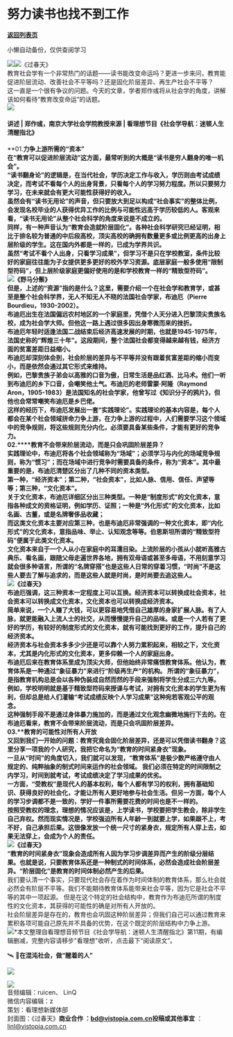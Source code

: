 # 努力读书也找不到工作

[**返回列表页**](/gzh/看理想)

小懒自动备份，仅供查阅学习

![](https://mmbiz.qpic.cn/mmbiz_png/aP7vrTpXJxRA0ViaNRqia18YGj5LgX4VSibTFXfBlkXZakYUA8yBkEQYYmpmDmxH0IZyeY4oUcOiabiaj1PywxF6StQ/640?wx_fmt=png)![](https://mmbiz.qpic.cn/mmbiz_jpg/aP7vrTpXJxR0Erdvro6678OYOQvXLggCB0NeIicLeJ88aElsq8KIbUg5sibyso7iaGTgD1pDtco1kWyPxDJRH4LzQ/640?wx_fmt=jpeg)《过春天》  
教育社会学有一个非常热门的话题——读书能改变命运吗？更进一步来问，教育能促进阶层流动、改善社会不平等吗？还是固化阶层差异、再生产社会不平等？  
这一直是一个很有争议的问题。今天的文章，学者郑作彧将从社会学的角度，讲解该如何看待“教育改变命运”的话题。  
![](https://mmbiz.qpic.cn/mmbiz_png/aP7vrTpXJxRA0ViaNRqia18YGj5LgX4VSibyicaNpfZMjSJFGHr85glQV0UvxPDGJ30TMHYUPnUHgbYyqpCwF83EGw/640?wx_fmt=other&tp;=webp&wxfrom;=5&wx;_lazy=1&wx;_co=1)  

#### 讲述 | 郑作彧，南京大学社会学院教授来源 | 看理想节目《社会学导航：迷顿人生清醒指北》

  
**01.****力争上游所需的“资本”**  
在“教育可以促进阶层流动”这方面，最常听到的大概是“读书是穷人翻身的唯一机会”。  
“读书翻身论”的逻辑是，在当代社会，学历决定工作与收入，学历则由考试成绩决定，而考试不看每个人的出身背景，只看每个人的学习努力程度。所以只要努力学习，在未来就会有更大可能性获得好的收入。  
虽然会有“读书无用论”的声音，但只要放大到足以构成“社会事实”的整体比例，会发现名校毕业的人获得优异工作的比例与可能性远高于学历较低的人。客观来看，“读书无用论”从整个社会科学的角度来说是不成立的。  
同样，有一种声音认为“教育会造就阶层固化”。各种社会科学研究已经证明，相比于排名较为普通的中后段高校，顶尖高校的确拥有数量更多或比例更高的出身上层阶级的学生。这在国内外都是一样的，已成为学界共识。  
虽然“考试不看个人出身，只看学习成果”，但学习不是只在学校教室，条件比较好的家庭往往能为子女提供更多更好的校外学习资源。底层家庭一般多使用“限制型符码”，但上层阶级家庭更偏好使用的是和学校教育一样的“精致型符码”。  
![](https://mmbiz.qpic.cn/mmbiz_png/aP7vrTpXJxR0Erdvro6678OYOQvXLggCUtvgEk4IwdfFRympxXYSVuAklqNhX50E4DGZXxxbQuNOq3kcxS656w/640?wx_fmt=png&from;=appmsg)《野马分鬃》  
但是，上述的“资源”指的是什么？这里，需要介绍一个在社会学和教育学，或甚至是整个社会科学界，无人不知无人不晓的法国社会学家，布迪厄（Pierre
Bourdieu，1930-2002）。  
布迪厄出生在法国偏远农村地区的一个家庭里，凭借个人天分进入巴黎顶尖贵族名校，成为社会学大师。但他这一路上遇过很多因出身寒微而来的挫折。  
布迪厄年轻时适逢法国二战结束后经济高速发展的时期，也就是1945-1975年，法国史称的“辉煌三十年”。这段期间，整个法国社会都变得越来越有钱，经济方面的贫富差距日益缩小。  
布迪厄却深刻体会到，**社会阶层的差异与不平等并没有跟着贫富差距的缩小而变小，而是依然会通过其它形式来维持。**  
例如，巴黎贵族子弟会以高雅的口音为傲，日常生活是品红酒、比马术。他们一听到布迪厄的乡下口音，会嘲笑他土气。布迪厄的老师雷蒙·阿隆（Raymond
Aron，1905-1983）是法国知名的社会学家，他曾写过《知识分子的鸦片》，但他也会常常嘲笑布迪厄是乡巴佬。  
这样的经历下，布迪厄发展出一套“实践理论”。实践理论的基本内容是，每个人都会在某个社会领域拼命力争上游，在力争上游的过程中，人们需要学习这个领域中的竞争规则，将这些规则充分内化，必须要具备某些条件，才能有更好的竞争力。  
**02.****教育不会带来阶层流动，****而是只会巩固阶层差异？**  
实践理论中，布迪厄将各个社会领域称为“场域”；必须学习与内化的场域竞争规则，称为“惯习”；而在场域中进行竞争时需要具备的条件，称为“资本”。其中最重要的是，布迪厄清楚区分出了几种不同的资本类型。  
第一种，“经济资本”；第二种，“社会资本”，比如人脉、信用、信任、声望等等；第三种，“文化资本”。  
关于文化资本，布迪厄详细区分出三种类型。一种是“制度形式”的文化资本，意指各种成文的资格证明，例如学历、证照；一种是“外化形式”的文化资本，比如名画、古董，或是名牌奢侈品收藏；  
而这类文化资本主要对应第三种，也是布迪厄非常强调的一种文化资本，即“内化形式”的文化资本，意指品味、举止、认知观念等等。伯恩斯坦所谓的“精致型符码”便属于此类文化资本。  
文化资本来自于一个人从小在家庭中的耳濡目染。上流阶层的小孩从小就听高雅古典乐、看名画，跟随父母走遍世界各地，拥有双母语或甚至多母语，不用刻意学习就会很多种语言，所谓的“名牌穿搭”也是这些人日常的穿着习惯，“时尚”不是这些人要去了解与追求的，而是这些人就是时尚，是时尚要去追这些人。  
![](https://mmbiz.qpic.cn/mmbiz_jpg/aP7vrTpXJxR0Erdvro6678OYOQvXLggCB7u4ZPOKlaEOh9UVfrd4a9m8lnPYwQ1MJxayNEUbIWYZwqA9QHLjAw/640?wx_fmt=jpeg)《过春天》  
布迪厄强调，这三种资本一定程度上可以互换。经济资本可以转换成社会资本，社会资本可以转换成文化资本，文化资本也可以转换成经济资本。  
简单来说，一个人赚了大钱，可以更容易地凭借自己雄厚的身家扩展人脉。有了人脉，就更能融入上流人士的社交，从而慢慢提升自己的品味。或是一个人若有了更好的学历，有较好的制度形式的文化资本，就有可能找到更好的工作，提升自己的经济资本。  
经济资本与社会资本多多少少还是可以靠个人努力累积起来，相较之下，文化资本，尤其是内化形式的文化资本，更多仰赖一个人的家庭出身。  
布迪厄后来在教育体系里成为顶尖大师，但他始终非常痛恨教育体系。**他认为，教育体系是一种通过“象征暴力”来进行“阶级再生产”的机构。**
所谓的“象征暴力”，是指教育机构总是会以各种伪装成自然而然的手段来强制将学生分成三六九等。  
例如，学校明明就是基于精致型符码来授课与考试，对拥有文化资本的学生更为有利，但却总是给人们灌输“考试成绩反映个人学习成果”这种宛若客观公平的观念。  
这种强制手段不是通过身体暴力施加的，而是通过文化观念幽微地施行下去的。在布迪厄看来，教育不会带来阶层流动，而是只会巩固阶层差异。  
**03.****教育的可能性对所有人开放**  
又回到我们一开始的问题：教育究竟会固化阶层差异，还是可以凭借读书翻身？这里分享一项我的个人研究，我把它命名为“教育的时间紧身衣”现象。  
一旦从“时间”的角度切入，我们就可以发现，**“教育体系”是极少数严格遵守由人规定的、纯粹抽象的制式时间来运作的社会领域。**
我们必须在特定的时间限制之内学习，时间到就考试，考试成绩决定了学习成果的优劣。  
一方面，“受教权”是现代人的基本权利，每个人都有学习的权利，拥有基础知识、获得良好的社会化，才能让所有人更好地参与社会生活。但另一方面，每个人的学习步调都不是一致的，学好一件事所需要花费的时间也是不一样的。  
按照受教权的理念，理想的情况应该是，上学读书，学校要把学生教会，除非学生自己弃权。然而现实情况是，学校强迫所有人年龄一到就要上学，如果跟不上，考不好，自己承担后果。这很像发放一个统一尺寸的紧身衣，规定所有人穿上去，如果无法穿上，会成为个人的责任。  
![](https://mmbiz.qpic.cn/mmbiz_jpg/aP7vrTpXJxR0Erdvro6678OYOQvXLggCVhGajibQ2CySUPWQCrQaFDL4VFRjdqicwOytDj3fJ4SID5CDVwaiaAm5w/640?wx_fmt=jpeg)《过春天》  
“教育的时间紧身衣”现象会造成所有人因为学习步调差异而产生的阶级分层结果。也就是说，只要教育体系还是一种制式的时间体系，必然会造成社会阶层差异。**“阶层固化”是教育的时间体制必然产生的后果。**  
我们要认清一个事实，只要现代社会存在着作为时间体制的教育体系，那么社会就必然会有阶层不平等。我们不能期待教育体系能带来社会平等，因为它是社会不平等的其中一项起源。
但是在这个特定的社会结构中，教育作为布迪厄所谓的制度性的文化资本，其获得的可能性的确是对所有人开放的。  
社会阶层差异是存在的，教育也会巩固这种阶层差异；但我们自己可以通过教育来累积各项可能自己原先并不具备的优势，在这个既定的阶层结构中力争上游。  
![](https://mmbiz.qpic.cn/mmbiz_png/aP7vrTpXJxRA0ViaNRqia18YGj5LgX4VSibCtkY28xLiaOEanibJrx7E0bWiaH8tRc0WkaCZ35VoiabPsr0urCBdAzT9Q/640?wx_fmt=other&wxfrom;=5&wx;_lazy=1&wx;_co=1&tp;=webp)*本文整理自看理想音频节目《社会学导航：迷顿人生清醒指北》第11期，有编辑删减，完整内容请移步"看理想"收听，点击最下“阅读原文”。

  

🛰️ 📱**在混沌社会，做“醒着的人”**

![](https://mmbiz.qpic.cn/mmbiz_jpg/aP7vrTpXJxRh5Q96ic3icHW0bxhRHcD1B1C9PLOnXnFLkibQpVedmP5SIryiaw7gngF4WuPHdxiacpqBn12Xga080GQ/640?wx_fmt=other&from;=appmsg&tp;=webp&wxfrom;=5&wx;_lazy=1&wx;_co=1)

  
![](https://mmbiz.qpic.cn/mmbiz_png/aP7vrTpXJxRA0ViaNRqia18YGj5LgX4VSibCtkY28xLiaOEanibJrx7E0bWiaH8tRc0WkaCZ35VoiabPsr0urCBdAzT9Q/640?wx_fmt=other&wxfrom;=5&wx;_lazy=1&wx;_co=1&tp;=webp)  
音频编辑：ruicen、 LinQ  
微信内容编辑：z  
策划：看理想新媒体部  
封面图：《过春天》******商业合作** ：bd@vistopia.com.cn**投稿或其他事宜** ：linl@vistopia.com.cn


